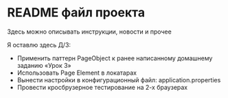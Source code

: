 # README файл проекта

Здесь можно описывать инструкции, новости и прочее

Я оставлю здесь Д/З:

* Применить паттерн PageObject к ранее написанному домашнему заданию «Урок 3»
* Использовать Page Element в локатарах
* Вынести настройки в конфигурационный файл: application.properties
* Провести кросбрузерное тестирование на 2-х браузерах